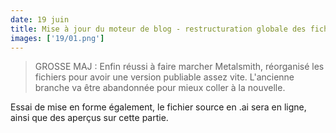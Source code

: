 ```yaml
---
date: 19 juin
title: Mise à jour du moteur de blog - restructuration globale des fichiers - publication
images: ['19/01.png']
---
```

> GROSSE MAJ : Enfin réussi à faire marcher Metalsmith, réorganisé les fichiers pour avoir une version publiable assez vite. L'ancienne branche va être abandonnée pour mieux coller à la nouvelle.

Essai de mise en forme également, le fichier source en .ai sera en ligne, ainsi que des aperçus sur cette partie.